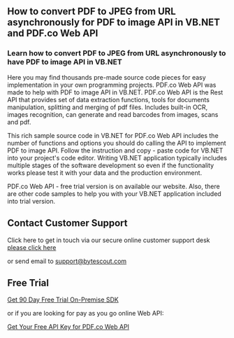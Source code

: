 ## How to convert PDF to JPEG from URL asynchronously for PDF to image API in VB.NET and PDF.co Web API

### Learn how to convert PDF to JPEG from URL asynchronously to have PDF to image API in VB.NET

Here you may find thousands pre-made source code pieces for easy implementation in your own programming projects. PDF.co Web API was made to help with PDF to image API in VB.NET. PDF.co Web API is the Rest API that provides set of data extraction functions, tools for documents manipulation, splitting and merging of pdf files. Includes built-in OCR, images recognition, can generate and read barcodes from images, scans and pdf.

This rich sample source code in VB.NET for PDF.co Web API includes the number of functions and options you should do calling the API to implement PDF to image API. Follow the instruction and copy - paste code for VB.NET into your project's code editor. Writing VB.NET application typically includes multiple stages of the software development so even if the functionality works please test it with your data and the production environment.

PDF.co Web API - free trial version is on available our website. Also, there are other code samples to help you with your VB.NET application included into trial version.

## Contact Customer Support

Click here to get in touch via our secure online customer support desk [please click here](https://bytescout.zendesk.com/hc/en-us/requests/new?subject=PDF.co%20Web%20API%20Question)

or send email to [support@bytescout.com](mailto:support@bytescout.com?subject=PDF.co%20Web%20API%20Question) 

## Free Trial

[Get 90 Day Free Trial On-Premise SDK](https://bytescout.com/download/web-installer?utm_source=github-readme)

or if you are looking for pay as you go online Web API:

[Get Your Free API Key for PDF.co Web API](https://pdf.co/documentation/api?utm_source=github-readme)